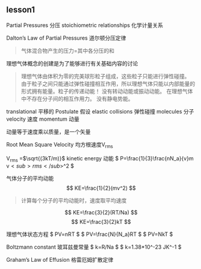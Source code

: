 ## lesson1

Partial Pressures 分压
stoichiometric relationships 化学计量关系

Dalton’s Law of Partial Pressures 道尔顿分压定律
>气体混合物产生的压力=其中各分压的和

理想气体概念的创建是为了能够进行有关基础内容的讨论
> 理想气体由体积为零的完美球形粒子组成，这些粒子只能进行弹性碰撞。
> 由于粒子之间只能通过弹性碰撞相互作用，所以理想气体只能以内部能量的形式拥有能量。粒子的传递动能！
> 没有转动动能或振动动能。
> 在理想气体中不存在分子间的相互作用力。
> 没有静电势能。


translational 平移的
Postulate 假设
elastic collisions 弹性碰撞
molecules 分子
velocity 速度
momentum 动量

动量等于速度乘以质量，是一个矢量


Root Mean Square Velocity
均方根速度V<sub>rms</sub>

V<sub>rms</sub> =$\sqrt{(3kT/m)}$
kinetic energy 动能
$
P=\frac{1}{3}\frac{nN_a}{v}m v$<sub>rms</sub>$^2
$

气体分子的平均动能
$$
KE=\frac{1}{2}(mv^2)
$$
>计算每个分子的平均动能时，速度取平均速度

$$
KE=\frac{3}{2}(RT/Na)
$$
$$
KE=\frac{3}{2}kT
$$

理想气体状态方程
$
PV=nRT
$
$
PV=\frac{N}{N_a}RT
$
$
PV=NkT
$

Boltzmann constant 玻耳兹曼常量
$
k=R/Na
$
$
k=1.38*10^-23 JK^-1
$

Graham’s Law of Effusion 格雷厄姆扩散定律

